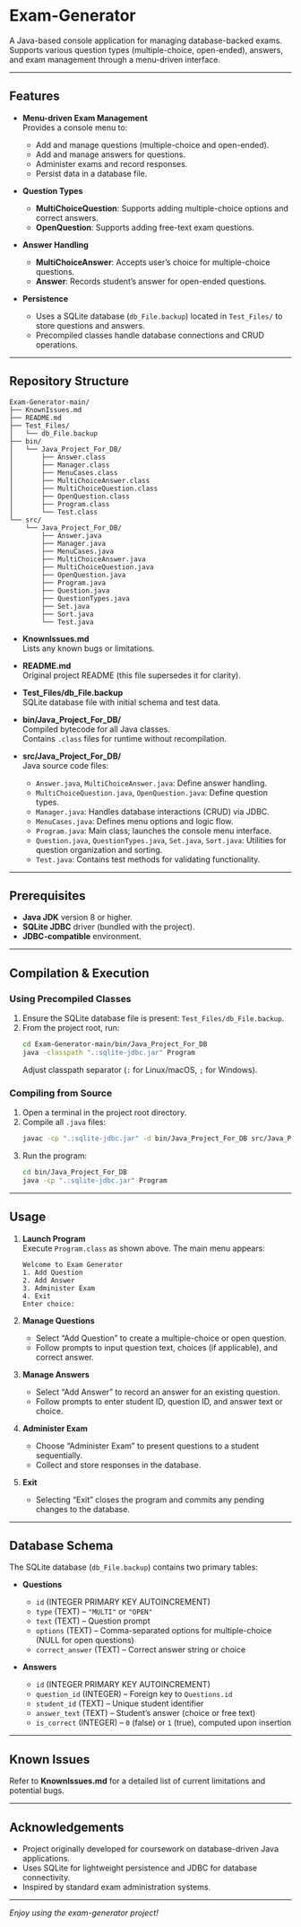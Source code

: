# Exam-Generator

A Java-based console application for managing database-backed exams. Supports various question types (multiple-choice, open-ended), answers, and exam management through a menu-driven interface.

---

## Features

- **Menu-driven Exam Management**  
  Provides a console menu to:
  - Add and manage questions (multiple-choice and open-ended).
  - Add and manage answers for questions.
  - Administer exams and record responses.
  - Persist data in a database file.

- **Question Types**  
  - **MultiChoiceQuestion**: Supports adding multiple-choice options and correct answers.
  - **OpenQuestion**: Supports adding free-text exam questions.

- **Answer Handling**  
  - **MultiChoiceAnswer**: Accepts user’s choice for multiple-choice questions.
  - **Answer**: Records student’s answer for open-ended questions.

- **Persistence**  
  - Uses a SQLite database (`db_File.backup`) located in `Test_Files/` to store questions and answers.
  - Precompiled classes handle database connections and CRUD operations.

---

## Repository Structure

```
Exam-Generator-main/
├── KnownIssues.md
├── README.md
├── Test_Files/
│   └── db_File.backup
├── bin/
│   └── Java_Project_For_DB/
│       ├── Answer.class
│       ├── Manager.class
│       ├── MenuCases.class
│       ├── MultiChoiceAnswer.class
│       ├── MultiChoiceQuestion.class
│       ├── OpenQuestion.class
│       ├── Program.class
│       └── Test.class
└── src/
    └── Java_Project_For_DB/
        ├── Answer.java
        ├── Manager.java
        ├── MenuCases.java
        ├── MultiChoiceAnswer.java
        ├── MultiChoiceQuestion.java
        ├── OpenQuestion.java
        ├── Program.java
        ├── Question.java
        ├── QuestionTypes.java
        ├── Set.java
        ├── Sort.java
        └── Test.java
```

- **KnownIssues.md**  
  Lists any known bugs or limitations.

- **README.md**  
  Original project README (this file supersedes it for clarity).

- **Test_Files/db_File.backup**  
  SQLite database file with initial schema and test data.

- **bin/Java_Project_For_DB/**  
  Compiled bytecode for all Java classes.  
  Contains `.class` files for runtime without recompilation.

- **src/Java_Project_For_DB/**  
  Java source code files:
  - `Answer.java`, `MultiChoiceAnswer.java`: Define answer handling.
  - `MultiChoiceQuestion.java`, `OpenQuestion.java`: Define question types.
  - `Manager.java`: Handles database interactions (CRUD) via JDBC.
  - `MenuCases.java`: Defines menu options and logic flow.
  - `Program.java`: Main class; launches the console menu interface.
  - `Question.java`, `QuestionTypes.java`, `Set.java`, `Sort.java`: Utilities for question organization and sorting.
  - `Test.java`: Contains test methods for validating functionality.

---

## Prerequisites

- **Java JDK** version 8 or higher.
- **SQLite JDBC** driver (bundled with the project).
- **JDBC-compatible** environment.

---

## Compilation & Execution

### Using Precompiled Classes

1. Ensure the SQLite database file is present: `Test_Files/db_File.backup`.
2. From the project root, run:
   ```bash
   cd Exam-Generator-main/bin/Java_Project_For_DB
   java -classpath ".:sqlite-jdbc.jar" Program
   ```
   Adjust classpath separator (`:` for Linux/macOS, `;` for Windows).

### Compiling from Source

1. Open a terminal in the project root directory.
2. Compile all `.java` files:
   ```bash
   javac -cp ".:sqlite-jdbc.jar" -d bin/Java_Project_For_DB src/Java_Project_For_DB/*.java
   ```
3. Run the program:
   ```bash
   cd bin/Java_Project_For_DB
   java -cp ".:sqlite-jdbc.jar" Program
   ```

---

## Usage

1. **Launch Program**  
   Execute `Program.class` as shown above. The main menu appears:
   ```
   Welcome to Exam Generator
   1. Add Question
   2. Add Answer
   3. Administer Exam
   4. Exit
   Enter choice:
   ```
2. **Manage Questions**  
   - Select “Add Question” to create a multiple-choice or open question.
   - Follow prompts to input question text, choices (if applicable), and correct answer.

3. **Manage Answers**  
   - Select “Add Answer” to record an answer for an existing question.
   - Follow prompts to enter student ID, question ID, and answer text or choice.

4. **Administer Exam**  
   - Choose “Administer Exam” to present questions to a student sequentially.
   - Collect and store responses in the database.

5. **Exit**  
   - Selecting “Exit” closes the program and commits any pending changes to the database.

---

## Database Schema

The SQLite database (`db_File.backup`) contains two primary tables:

- **Questions**  
  - `id` (INTEGER PRIMARY KEY AUTOINCREMENT)  
  - `type` (TEXT) – `"MULTI"` or `"OPEN"`  
  - `text` (TEXT) – Question prompt  
  - `options` (TEXT) – Comma-separated options for multiple-choice (NULL for open questions)  
  - `correct_answer` (TEXT) – Correct answer string or choice

- **Answers**  
  - `id` (INTEGER PRIMARY KEY AUTOINCREMENT)  
  - `question_id` (INTEGER) – Foreign key to `Questions.id`  
  - `student_id` (TEXT) – Unique student identifier  
  - `answer_text` (TEXT) – Student’s answer (choice or free text)  
  - `is_correct` (INTEGER) – `0` (false) or `1` (true), computed upon insertion

---

## Known Issues

Refer to **KnownIssues.md** for a detailed list of current limitations and potential bugs.

---

## Acknowledgements

- Project originally developed for coursework on database-driven Java applications.
- Uses SQLite for lightweight persistence and JDBC for database connectivity.
- Inspired by standard exam administration systems.

---

*Enjoy using the exam-generator project!*
